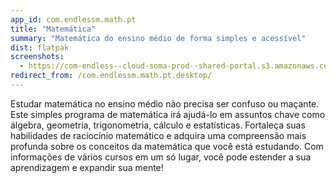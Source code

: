```yaml
---
app_id: com.endlessm.math.pt
title: "Matemática"
summary: "Matemática do ensino médio de forma simples e acessível"
dist: flatpak
screenshots:
  - https://com-endless--cloud-soma-prod--shared-portal.s3.amazonaws.com/apps.280.screenshots.ff886ded-45ba-4789-9928-b6c8267e9779_20181023200959099.png
redirect_from: /com.endlessm.math.pt.desktop/
---
```


<p>Estudar matemática no ensino médio não precisa ser confuso ou maçante. Este simples programa de matemática irá ajudá-lo em assuntos chave como álgebra, geometria, trigonometria, cálculo e estatísticas. Fortaleça suas habilidades de raciocínio matemático e adquira uma compreensão mais profunda sobre os conceitos da matemática que você está estudando. Com informações de vários cursos em um só lugar, você pode estender a sua aprendizagem e expandir sua mente!</p>